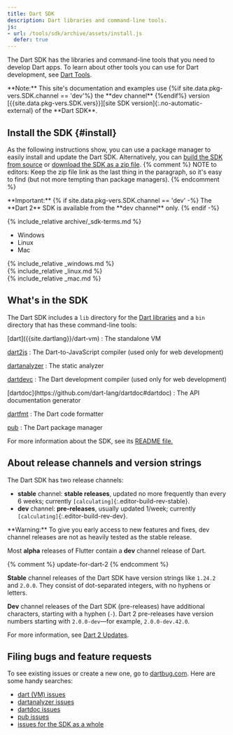 ```yaml
---
title: Dart SDK
description: Dart libraries and command-line tools.
js:
- url: /tools/sdk/archive/assets/install.js
  defer: true
---
```


The Dart SDK has the libraries and command-line tools that you need to develop
Dart apps. To learn about other tools you can use for Dart development, see
[Dart Tools](/tools).

<aside class="alert alert-info" markdown="1">
  **Note:** This site's documentation and examples use
  {%if site.data.pkg-vers.SDK.channel == 'dev'%} the **dev channel** {%endif%}
  version [{{site.data.pkg-vers.SDK.vers}}][site SDK version]{:.no-automatic-external}
  of the **Dart SDK**.
</aside>

## Install the SDK {#install}

As the following instructions show,
you can use a package manager
to easily install and update the Dart SDK.
Alternatively, you can
[build the SDK from source][] or
[download the SDK as a zip file](/tools/sdk/archive).
{% comment %}
NOTE to editors: Keep the zip file link as the last thing in the paragraph,
so it's easy to find (but not more tempting than package managers).
{% endcomment %}

<aside class="alert alert-warning" markdown="1">
  **Important:**
{% if site.data.pkg-vers.SDK.channel == 'dev' -%}
  The **Dart 2** SDK is available from the **dev channel** only.
{% endif -%}

  {% include_relative archive/_sdk-terms.md %}
</aside>

<ul class="tabs__top-bar">
  <li class="tab-link current" data-tab="tab-sdk-install-windows">Windows</li>
  <li class="tab-link" data-tab="tab-sdk-install-linux">Linux</li>
  <li class="tab-link" data-tab="tab-sdk-install-mac">Mac</li>
</ul>
<div id="tab-sdk-install-windows" class="tabs__content current" markdown="1">
{% include_relative _windows.md %}
</div>
<div id="tab-sdk-install-linux" class="tabs__content" markdown="1">
{% include_relative _linux.md %}
</div>
<div id="tab-sdk-install-mac" class="tabs__content" markdown="1">
{% include_relative _mac.md %}
</div>

## What's in the SDK

The Dart SDK includes a `lib` directory for the [Dart libraries][] and a `bin`
directory that has these command-line tools:

<div class="row">
  <div class="col-md-6" markdown="1">
  [dart]({{site.dartlang}}/dart-vm)
  : The standalone VM

  [dart2js]({{site.webdev}}/tools/dart2js)
  : The Dart-to-JavaScript compiler (used only for web development)

  [dartanalyzer](https://github.com/dart-lang/sdk/tree/master/pkg/analyzer_cli#dartanalyzer)
  : The static analyzer

  [dartdevc]({{site.webdev}}/tools/dartdevc)
  : The Dart development compiler
  (used only for web development)
  </div><div class="col-md-6" markdown="1">
  [dartdoc](https://github.com/dart-lang/dartdoc#dartdoc)
  : The API documentation generator

  [dartfmt](https://github.com/dart-lang/dart_style#readme)
  : The Dart code formatter

  [pub]({{site.dartlang}}/tools/pub)
  : The Dart package manager
  </div>
</div>

For more information about the SDK, see its
[README file.](https://github.com/dart-lang/sdk/blob/master/README.dart-sdk)

## About release channels and version strings

The Dart SDK has two release channels:

* **stable** channel: **stable releases**,
  updated no more frequently than every 6 weeks;
  currently `[calculating]`{:.editor-build-rev-stable}.
* **dev** channel: **pre-releases**, usually updated 1/week;
  currently `[calculating]`{:.editor-build-rev-dev}.

<aside class="alert alert-warning" markdown="1">
  **Warning:**
  To give you early access to new features and fixes,
  dev channel releases are not as heavily tested as the stable release.
</aside>

Most **alpha** releases of Flutter contain a **dev** channel release of Dart.

{% comment %}
update-for-dart-2
{% endcomment %}

**Stable** channel releases of the Dart SDK have version strings like `1.24.2` and `2.0.0`.
They consist of dot-separated integers, with no hyphens or letters.

**Dev** channel releases of the Dart SDK (pre-releases)
have additional characters, starting with a hyphen (`-`).
Dart 2 pre-releases have version numbers starting with
`2.0.0-dev`—for example, `2.0.0-dev.42.0`.

For more information, see [Dart 2 Updates](/dart-2).

[SDK constraints]: /tools/pub/pubspec#sdk-constraints
[semantic versioning]: http://semver.org/

## Filing bugs and feature requests

To see existing issues or create a new one,
go to [dartbug.com](http://dartbug.com).
Here are some handy searches:

* [dart (VM) issues](https://github.com/dart-lang/sdk/labels/Area-VM)
* [dartanalyzer issues](https://github.com/dart-lang/sdk/labels/Area-Analyzer)
* [dartdoc issues](https://github.com/dart-lang/dartdoc/issues)
* [pub issues](https://github.com/dart-lang/sdk/labels/Area-Pub)
* [issues for the SDK as a whole](https://github.com/dart-lang/sdk/issues)

[build the SDK from source]: https://github.com/dart-lang/sdk/wiki/Building
[Dart libraries]: {{site.dartlang}}/guides/libraries/library-tour
[site SDK version]: {{site.dart_api}}/{{site.data.pkg-vers.SDK.channel}}/{{site.data.pkg-vers.SDK.vers}}
